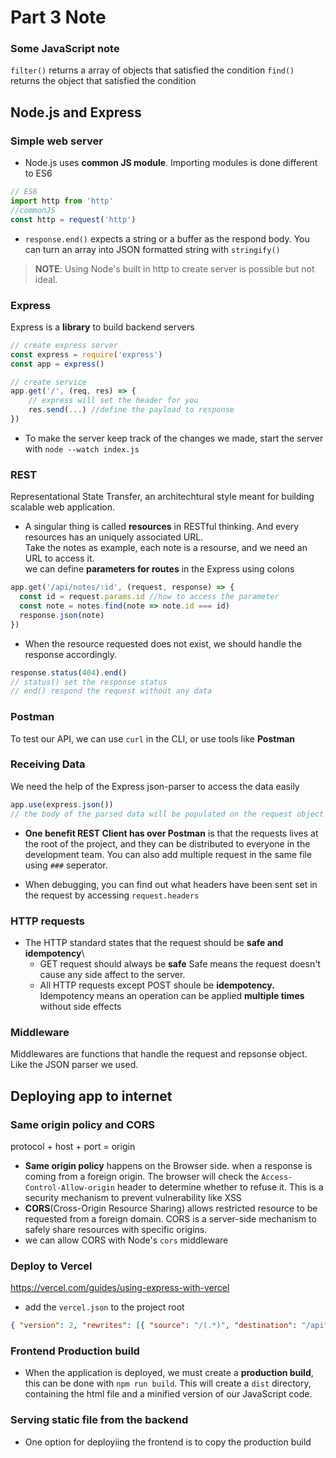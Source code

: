 # Part 3 Note

### Some JavaScript note
`filter()` returns a array of objects that satisfied the condition
`find()` returns the object that satisfied the condition

## Node.js and Express
### Simple web server
* Node.js uses **common JS module**. Importing modules is done different to ES6
```javascript
// ES6
import http from 'http'
//commonJS
const http = request('http')
```
* `response.end()` expects a string or a buffer as the respond body. You can turn an array into JSON formatted string with `stringify()`
> **NOTE**: Using Node's built in http to create server is possible but not ideal. 

### Express
Express is a **library** to build backend servers
```javascript
// create express server
const express = require('express')
const app = express()

// create service
app.get('/', (req, res) => {
    // express will set the header for you
    res.send(...) //define the payload to response
})
```
* To make the server keep track of the changes we made, start the server with `node --watch index.js`

### REST
Representational State Transfer, an architechtural style meant for building scalable web application.
* A singular thing is called **resources** in RESTful thinking. And every resources has an uniquely associated URL.\
Take the notes as example, each note is a resourse, and we need an URL to access it.\
we can define **parameters for routes** in the Express using colons
```javascript
app.get('/api/notes/:id', (request, response) => {
  const id = request.params.id //how to access the parameter
  const note = notes.find(note => note.id === id)
  response.json(note)
})
```
* When the resource requested does not exist, we should handle the response accordingly.
```javascript
response.status(404).end()
// status() set the response status
// end() respond the request without any data
```

### Postman
To test our API, we can use `curl` in the CLI, or use tools like **Postman**

### Receiving Data
We need the help of the Express json-parser to access the data easily
```javascript
app.use(express.json())
// the body of the parsed data will be populated on the request object
```
* **One benefit REST Client has over Postman** is that the requests lives at the root of the project, and they can be distributed to everyone in the development team. You can also add multiple request in the same file using `###` seperator.

* When debugging, you can find out what headers have been sent set in the request by accessing `request.headers`

### HTTP requests
* The HTTP standard states that the request should be **safe and idempotency**\
  * GET request should always be **safe**
    Safe means the request doesn't cause any side affect to the server.
  * All HTTP requests except POST shoule be **idempotency.**
    Idempotency means an operation can be applied **multiple times** without side effects

### Middleware
Middlewares are functions that handle the request and repsonse object. Like the JSON parser we used.

## Deploying app to internet

### Same origin policy and CORS
protocol + host + port = origin
* **Same origin policy** happens on the Browser side. when a response is coming from a foreign origin. The browser will check the `Access-Control-Allow-origin` header to determine whether to refuse it. This is a security mechanism to prevent vulnerability like XSS
* **CORS**(Cross-Origin Resource Sharing) allows restricted resource to be requested from a foreign domain. CORS is a server-side mechanism to safely share resources with specific origins.
* we can allow CORS with Node's `cors` middleware

### Deploy to Vercel
https://vercel.com/guides/using-express-with-vercel
* add the `vercel.json` to the project root 
```json
{ "version": 2, "rewrites": [{ "source": "/(.*)", "destination": "/api" }] }
```
### Frontend Production build
* When the application is deployed, we must create a **production build**, this can be done with `npm run build`. This will create a `dist` directory, containing the html file and a minified version of our JavaScript code. 

### Serving static file from the backend
* One option for deployiing the frontend is to copy the production build


  

